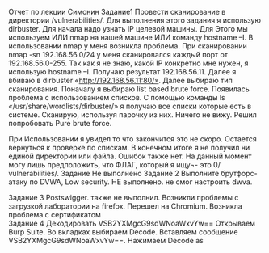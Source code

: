 Отчет по лекции Симонин
Задание1 Провести сканирование в директории /vulnerabilities/.
Для выполнения этого задания я использую dirbuster.
Для начала надо узнать IP целевой машины. Для Этого мы используем ИЛИ nmap на нашей машине ИЛИ команду hostname –I. В использовании nmap у меня возникла проблема. При сканировании  nmap -sn 192.168.56.0/24 у меня сканировался каждый порт от 192.168.56.0-255.
Так как я не знаю, какой IP конкретно мне нужен, я использую hostname –I. Получаю результат 192.168.56.11. Далее я вбиваю в dirbuster «http://192.168.56.11:80/». Далее выбираю тип сканирования. Поначалу я выбираю list based brute force. Появилась проблема с использованием списков. С помощью команды ls «/usr/share/wordlists/dirbuster/» я получаю все списки которые есть в системе. Сканирую, используя парочку из них. Ничего не вижу. Решил попробовать Pure brute force. 


 
При Использовании я увидел то что закончится это не скоро. 
Остается вернуться к проверке по спискам.
В конечном итоге я не получил ни единой директории или файла. Ошибок также нет. 
На данный момент могу лишь предположить, что ФЛАГ, который я ищу¬- это 0/ vulnerabilities/.
Задание Не выполнено
Задание 2 Выполните брутфорс-атаку по DVWA, Low security.
НЕ выполнено.
не смог настроить dwva. 









Задание 3 Postswigger.
также не выполнил. Возникли проблемы с  загрузкой лаборатории на firefox. Перешел на Chromium. Возникла проблема с сертификатом  
Задание 4 Декодировать VSB2YXMgcG9sdWNoaWxvYw==
Открываем Burp Suite. Во вкладках выбираем Decode. Вставляем сообщение VSB2YXMgcG9sdWNoaWxvYw==. Нажимаем Decode as 

